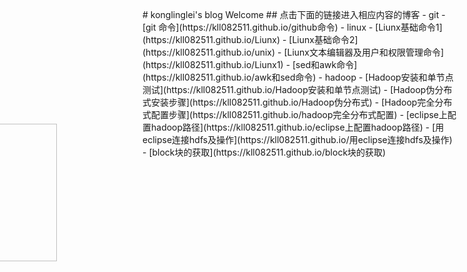 ﻿<div style="margin-left:-357px;margin-top:135px">
<h1>Logo</h1>
<img src="https://ss0.bdstatic.com/70cFuHSh_Q1YnxGkpoWK1HF6hhy/it/u=3571418600,3904597038&fm=26&gp=0.jpg" style="width:220px;height:220px;marginLeft:-300px;marginTop:300px">
</div>
<div style="margin-top:-405px"></div>
# konglinglei's blog Welcome
## 点击下面的链接进入相应内容的博客
- git
	- [git 命令](https://kll082511.github.io/github命令)
- linux
	- [Liunx基础命令1](https://kll082511.github.io/Liunx)
	- [Liunx基础命令2](https://kll082511.github.io/unix)
	- [Liunx文本编辑器及用户和权限管理命令](https://kll082511.github.io/Liunx1)
	- [sed和awk命令](https://kll082511.github.io/awk和sed命令)
- hadoop
	- [Hadoop安装和单节点测试](https://kll082511.github.io/Hadoop安装和单节点测试)
	- [Hadoop伪分布式安装步骤](https://kll082511.github.io/Hadoop伪分布式)
	- [Hadoop完全分布式配置步骤](https://kll082511.github.io/hadoop完全分布式配置)
	- [eclipse上配置hadoop路径](https://kll082511.github.io/eclipse上配置hadoop路径)
	- [用eclipse连接hdfs及操作](https://kll082511.github.io/用eclipse连接hdfs及操作)
	- [block块的获取](https://kll082511.github.io/block块的获取)